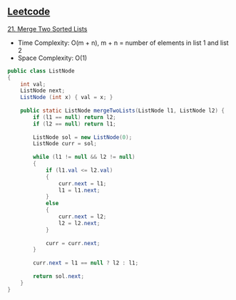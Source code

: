 ## [Leetcode](https://leetcode.com/)

[21. Merge Two Sorted Lists](https://leetcode.com/problems/merge-two-sorted-lists/)

- Time Complexity: O(m + n), m + n = number of elements in list 1 and list 2
- Space Complexity: O(1)

```java
public class ListNode
{
    int val;
    ListNode next;
    ListNode (int x) { val = x; }
    
    public static ListNode mergeTwoLists(ListNode l1, ListNode l2) {   
        if (l1 == null) return l2;
        if (l2 == null) return l1;
        
        ListNode sol = new ListNode(0);
        ListNode curr = sol;
        
        while (l1 != null && l2 != null)
        {
            if (l1.val <= l2.val)
            {
                curr.next = l1;
                l1 = l1.next;
            }
            else
            {
                curr.next = l2;
                l2 = l2.next;
            }
            
            curr = curr.next;
        }
        
        curr.next = l1 == null ? l2 : l1;
        
        return sol.next;
    }
}
```
